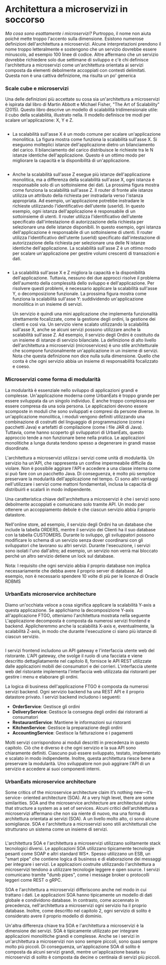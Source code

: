 # Architettura a microservizi in soccorso

_Ma cosa sono esattamente i microservizi?_ Purtroppo, il nome non aiuta poiché mette troppo l'accento sulla dimensione. Esistono numerose definizioni dell'architettura a microservizi. Alcune interpretazioni prendono il nome troppo letteralmente e sostengono che un servizio dovrebbe essere minuscolo, ad esempio 100 linee di codice. Altre affermano che un servizio dovrebbe richiedere solo due settimane di sviluppo e c'è chi definisce l'architettura a microservizi come un'architettura orientata ai servizi composta da elementi debolmente accoppiati con contesti delimitati. Questa non è una cattiva definizione, ma risulta un po' generica

### Scale cube e microservizi

Una delle definizioni più accettate su cosa sia un'architettura a microservizi è ispirata dal libro di Martin Abbott e Michael Fisher, "The Art of Scalability" (2015). Questo libro descrive un modello di scalabilità tridimensionale utile: il cubo della scalabilità, illustrato nella. Il modello definisce tre modi per scalare un'applicazione: X, Y e Z.

<figure><img src="../.gitbook/assets/Screenshot 2023-08-11 alle 21.45.07.png" alt=""><figcaption></figcaption></figure>



* La scalabilità sull'asse X è un modo comune per scalare un'applicazione monolitica. La figura mostra come funziona la scalabilità sull'asse X. Si eseguono molteplici istanze dell'applicazione dietro un bilanciamento del carico. Il bilanciamento del carico distribuisce le richieste tra le N istanze identiche dell'applicazione. Questo è un ottimo modo per migliorare la capacità e la disponibilità di un'applicazione.

<figure><img src="../.gitbook/assets/Screenshot 2023-08-14 alle 20.29.30.png" alt=""><figcaption></figcaption></figure>

* Anche la scalabilità sull'asse Z esegue più istanze dell'applicazione monolitica, ma a differenza della scalabilità sull'asse X, ogni istanza è responsabile solo di un sottoinsieme dei dati. La prossima figura mostra come funziona la scalabilità sull'asse Z. Il router di fronte alle istanze utilizza un attributo della richiesta per instradarla verso l'istanza appropriata. Ad esempio, un'applicazione potrebbe instradare le richieste utilizzando l'identificativo dell'utente (userId). In questo esempio, ogni istanza dell'applicazione è responsabile di un sottoinsieme di utenti. Il router utilizza l'identificativo dell'utente specificato dall'intestazione di autorizzazione della richiesta per selezionare una delle istanze disponibili. In questo esempio, ogni istanza dell'applicazione è responsabile di un sottoinsieme di utenti. Il router utilizza l'identificativo dell'utente (userId) specificato dall'intestazione di autorizzazione della richiesta per selezionare una delle N istanze identiche dell'applicazione. La scalabilità sull'asse Z è un ottimo modo per scalare un'applicazione per gestire volumi crescenti di transazioni e dati.



<figure><img src="../.gitbook/assets/Screenshot 2023-08-14 alle 20.30.04.png" alt=""><figcaption></figcaption></figure>

*   La scalabilità sull'asse X e Z migliora la capacità e la disponibilità dell'applicazione. Tuttavia, nessuno dei due approcci risolve il problema dell'aumento della complessità dello sviluppo e dell'applicazione. Per risolvere questi problemi, è necessario applicare la scalabilità sull'asse Y, o decomposizione funzionale. La prossima figura mostra come funziona la scalabilità sull'asse Y: suddividendo un'applicazione monolitica in un insieme di servizi.

    Un servizio è quindi una mini applicazione che implementa funzionalità strettamente focalizzate, come la gestione degli ordini, la gestione dei clienti e così via. Un servizio viene scalato utilizzando la scalabilità sull'asse X, anche se alcuni servizi possono utilizzare anche la scalabilità sull'asse Z. Ad esempio, il servizio degli Ordini è costituito da un insieme di istanze di servizio bilanciate. La definizione di alto livello dell'architettura a microservizi (microservices) è uno stile architetturale che scompone funzionalmente un'applicazione in un insieme di servizi. Nota che questa definizione non dice nulla sulla dimensione. Quello che conta è che ogni servizio abbia un insieme di responsabilità focalizzato e coeso.

### Microservizi come forma di modularità

La modularità è essenziale nello sviluppo di applicazioni grandi e complesse. Un'applicazione moderna come UrbanEats è troppo grande per essere sviluppata da un singolo individuo. È anche troppo complessa per essere compresa da una sola persona. Le applicazioni devono essere scomposte in moduli che sono sviluppati e compresi da persone diverse. In un'applicazione monolitica, i moduli vengono definiti utilizzando una combinazione di costrutti del linguaggio di programmazione (come i pacchetti Java) e artefatti di compilazione (come i file JAR di Java). Tuttavia, come hanno scoperto gli sviluppatori di UrbanEats, questo approccio tende a non funzionare bene nella pratica. Le applicazioni monolitiche a lunga durata tendono spesso a degenerare in grandi masse disordinate.

L'architettura a microservizi utilizza i servizi come unità di modularità. Un servizio ha un'API, che rappresenta un confine impermeabile difficile da violare. Non è possibile aggirare l'API e accedere a una classe interna come si può fare con un pacchetto Java. Di conseguenza, è molto più semplice preservare la modularità dell'applicazione nel tempo. Ci sono altri vantaggi nell'utilizzare i servizi come mattoni fondamentali, inclusa la capacità di distribuirli e scalarli in modo indipendente.

Una caratteristica chiave dell'architettura a microservizi è che i servizi sono debolmente accoppiati e comunicano solo tramite API. Un modo per ottenere un accoppiamento debole è che ciascun servizio abbia il proprio datastore.&#x20;

Nell'online store, ad esempio, il servizio degli Ordini ha un database che include la tabella ORDERS, mentre il servizio dei Clienti ha il suo database con la tabella CUSTOMERS. Durante lo sviluppo, gli sviluppatori possono modificare lo schema di un servizio senza dover coordinarsi con gli sviluppatori che lavorano su altri servizi. Durante l'esecuzione, i servizi sono isolati l'uno dall'altro; ad esempio, un servizio non verrà mai bloccato perché un altro servizio detiene un lock sul database.

Nota: l requisito che ogni servizio abbia il proprio database non implica necessariamente che debba avere il proprio server di database. Ad esempio, non è necessario spendere 10 volte di più per le licenze di Oracle RDBMS

### UrbanEats microservice architecture

Diamo un'occhiata veloce a cosa significa applicare la scalabilità Y-axis a questa applicazione. Se applichiamo la decomposizione Y-axis all'applicazione FTGO, otteniamo l'architettura mostrata nella seguente L'applicazione decomposta è composta da numerosi servizi frontend e backend. Applicheremmo anche la scalabilità X-axis e, eventualmente, la scalabilità Z-axis, in modo che durante l'esecuzione ci siano più istanze di ciascun servizio.

<figure><img src="../.gitbook/assets/Screenshot 2023-08-14 alle 20.39.34.png" alt=""><figcaption></figcaption></figure>

I servizi frontend includono un API gateway e l'interfaccia utente web del ristorante. L'API gateway, che svolge il ruolo di una facciata e viene descritto dettagliatamente nel capitolo 8, fornisce le API REST utilizzate dalle applicazioni mobili dei consumatori e dei corrieri. L'interfaccia utente web del ristorante implementa l'interfaccia web utilizzata dai ristoranti per gestire i menu e elaborare gli ordini.

La logica di business dell'applicazione FTGO è composta da numerosi servizi backend. Ogni servizio backend ha una REST API e il proprio datastore privato. I servizi backend includono i seguenti:

* **OrderService**: Gestisce gli ordini&#x20;
* **DeliveryService**: Gestisce la consegna degli ordini dai ristoranti ai consumatori&#x20;
* **RestaurantService**: Mantiene le informazioni sui ristoranti&#x20;
* **KitchenService**: Gestisce la preparazione degli ordini&#x20;
* **AccountingService**: Gestisce la fatturazione e i pagamenti

Molti servizi corrispondono ai moduli descritti in precedenza in questo capitolo. Ciò che è diverso è che ogni servizio e la sua API sono chiaramente definiti. Ciascuno può essere sviluppato, testato, implementato e scalato in modo indipendente. Inoltre, questa architettura riesce bene a preservare la modularità. Uno sviluppatore non può aggirare l'API di un servizio e accedere ai suoi componenti interni.

### UrbanEats microservice architecture

Some critics of the microservice architecture claim it’s nothing new—it’s service- oriented architecture (SOA). At a very high level, there are some similarities. SOA and the microservice architecture are architectural styles that structure a system as a set of services. Alcuni critici dell'architettura a microservizi affermano che non sia niente di nuovo, ma una forma di architettura orientata ai servizi (SOA). A un livello molto alto, ci sono alcune somiglianze. SOA e l'architettura a microservizi sono stili architetturali che strutturano un sistema come un insieme di servizi.

<figure><img src="../.gitbook/assets/Screenshot 2023-08-14 alle 20.44.47.png" alt=""><figcaption></figcaption></figure>

L'architettura SOA e l'architettura a microservizi utilizzano solitamente stack tecnologici diversi. Le applicazioni SOA utilizzano tipicamente tecnologie pesanti come SOAP e altri standard WS\*. Spesso utilizzano un ESB, un "smart pipe" che contiene logica di business e di elaborazione dei messaggi per integrare i servizi. Le applicazioni costruite utilizzando l'architettura a microservizi tendono a utilizzare tecnologie leggere e open source. I servizi comunicano tramite "dumb pipes", come i message broker o protocolli leggeri come REST o gRPC.

SOA e l'architettura a microservizi differiscono anche nel modo in cui trattano i dati. Le applicazioni SOA hanno tipicamente un modello di dati globale e condividono database. In contrasto, come accennato in precedenza, nell'architettura a microservizi ogni servizio ha il proprio database. Inoltre, come descritto nel capitolo 2, ogni servizio di solito è considerato avere il proprio modello di dominio.

Un'altra differenza chiave tra SOA e l'architettura a microservizi è la dimensione dei servizi. SOA è tipicamente utilizzato per integrare applicazioni monolitiche grandi e complesse. Anche se i servizi in un'architettura a microservizi non sono sempre piccoli, sono quasi sempre molto più piccoli. Di conseguenza, un'applicazione SOA di solito è composta da alcuni servizi grandi, mentre un'applicazione basata su microservizi di solito è composta da decine o centinaia di servizi più piccoli.
